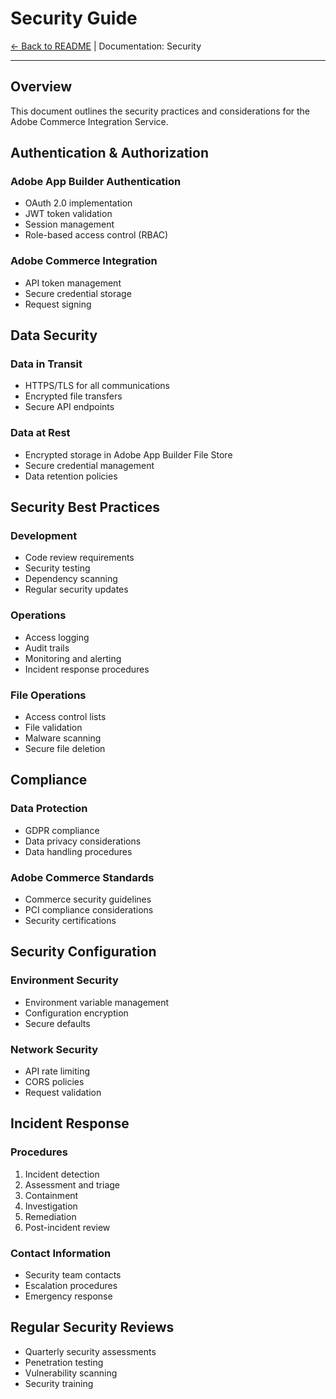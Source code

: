 # Security Guide

[← Back to README](../README.md) | Documentation: Security

---

## Overview

This document outlines the security practices and considerations for the Adobe Commerce Integration Service.

## Authentication & Authorization

### Adobe App Builder Authentication

- OAuth 2.0 implementation
- JWT token validation
- Session management
- Role-based access control (RBAC)

### Adobe Commerce Integration

- API token management
- Secure credential storage
- Request signing

## Data Security

### Data in Transit

- HTTPS/TLS for all communications
- Encrypted file transfers
- Secure API endpoints

### Data at Rest

- Encrypted storage in Adobe App Builder File Store
- Secure credential management
- Data retention policies

## Security Best Practices

### Development

- Code review requirements
- Security testing
- Dependency scanning
- Regular security updates

### Operations

- Access logging
- Audit trails
- Monitoring and alerting
- Incident response procedures

### File Operations

- Access control lists
- File validation
- Malware scanning
- Secure file deletion

## Compliance

### Data Protection

- GDPR compliance
- Data privacy considerations
- Data handling procedures

### Adobe Commerce Standards

- Commerce security guidelines
- PCI compliance considerations
- Security certifications

## Security Configuration

### Environment Security

- Environment variable management
- Configuration encryption
- Secure defaults

### Network Security

- API rate limiting
- CORS policies
- Request validation

## Incident Response

### Procedures

1. Incident detection
2. Assessment and triage
3. Containment
4. Investigation
5. Remediation
6. Post-incident review

### Contact Information

- Security team contacts
- Escalation procedures
- Emergency response

## Regular Security Reviews

- Quarterly security assessments
- Penetration testing
- Vulnerability scanning
- Security training
